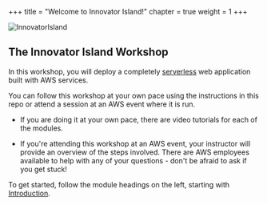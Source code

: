 +++
title = "Welcome to Innovator Island!"
chapter = true
weight = 1
+++

![InnovatorIsland](/images/innovator-island_logo.png)

## The Innovator Island Workshop

In this workshop, you will deploy a completely [serverless](https://aws.amazon.com/serverless/) web application built with AWS services.

You can follow this workshop at your own pace using the instructions in this repo or attend a session at an AWS event where it is run.

- If you are doing it at your own pace, there are video tutorials for each of the modules.

- If you're attending this workshop at an AWS event, your instructor will provide an overview of the steps involved. There are AWS employees available to help with any of your questions - don't be afraid to ask if you get stuck!

To get started, follow the module headings on the left, starting with [Introduction](./0-introduction.html).
